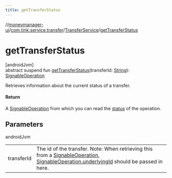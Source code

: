 ```yaml
---
title: getTransferStatus
---
```

//[moneymanager-ui](../../../index.html)/[com.tink.service.transfer](../index.html)/[TransferService](index.html)/[getTransferStatus](get-transfer-status.html)



# getTransferStatus



[androidJvm]\
abstract suspend fun [getTransferStatus](get-transfer-status.html)(transferId: [String](https://kotlinlang.org/api/latest/jvm/stdlib/kotlin/-string/index.html)): [SignableOperation](../../com.tink.model.transfer/-signable-operation/index.html)



Retrieves information about the current status of a transfer.



#### Return



A [SignableOperation](../../com.tink.model.transfer/-signable-operation/index.html) from which you can read the [status](../../com.tink.model.transfer/-signable-operation/-status/index.html) of the operation.



## Parameters


androidJvm

| | |
|---|---|
| transferId | The id of the transfer. Note: When retrieving this from a [SignableOperation](../../com.tink.model.transfer/-signable-operation/index.html), [SignableOperation.underlyingId](../../com.tink.model.transfer/-signable-operation/underlying-id.html) should be passed in here. |




